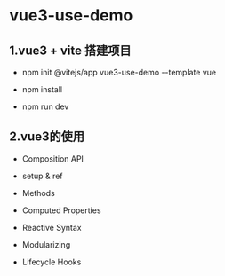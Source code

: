 # vue3-use-demo

## 1.vue3 + vite 搭建项目

* npm init @vitejs/app vue3-use-demo --template vue

* npm install

* npm run dev

## 2.vue3的使用

* Composition API

* setup & ref

* Methods

* Computed Properties

* Reactive Syntax

* Modularizing

* Lifecycle Hooks
